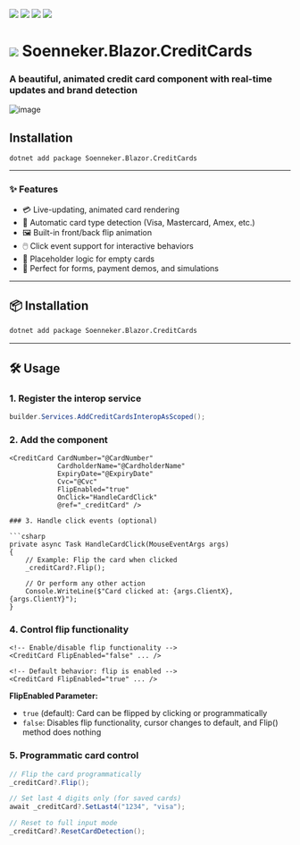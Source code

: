 ﻿[![](https://img.shields.io/nuget/v/soenneker.blazor.creditcards.svg?style=for-the-badge)](https://www.nuget.org/packages/soenneker.blazor.creditcards/)
[![](https://img.shields.io/github/actions/workflow/status/soenneker/soenneker.blazor.creditcards/publish-package.yml?style=for-the-badge)](https://github.com/soenneker/soenneker.blazor.creditcards/actions/workflows/publish-package.yml)
[![](https://img.shields.io/nuget/dt/soenneker.blazor.creditcards.svg?style=for-the-badge)](https://www.nuget.org/packages/soenneker.blazor.creditcards/)
[![](https://img.shields.io/badge/Demo-Live-blueviolet?style=for-the-badge&logo=github)](https://soenneker.github.io/soenneker.blazor.creditcards/)

# ![](https://user-images.githubusercontent.com/4441470/224455560-91ed3ee7-f510-4041-a8d2-3fc093025112.png) Soenneker.Blazor.CreditCards

### A beautiful, animated credit card component with real-time updates and brand detection

![image](https://github.com/user-attachments/assets/b0b21f74-0ef0-4a46-9b87-cf68a5110d32)

## Installation

```
dotnet add package Soenneker.Blazor.CreditCards
```

---

### ✨ Features

- 💳 Live-updating, animated card rendering
- 🧠 Automatic card type detection (Visa, Mastercard, Amex, etc.)
- 🖼️ Built-in front/back flip animation
- 🖱️ Click event support for interactive behaviors
- 🧼 Placeholder logic for empty cards
- 🧪 Perfect for forms, payment demos, and simulations

---

## 📦 Installation

```bash
dotnet add package Soenneker.Blazor.CreditCards
```

---

## 🛠️ Usage

### 1. Register the interop service

```csharp
builder.Services.AddCreditCardsInteropAsScoped();
```

### 2. Add the component

```razor
<CreditCard CardNumber="@CardNumber"
            CardholderName="@CardholderName"
            ExpiryDate="@ExpiryDate"
            Cvc="@Cvc"
            FlipEnabled="true"
            OnClick="HandleCardClick"
            @ref="_creditCard" />

### 3. Handle click events (optional)

```csharp
private async Task HandleCardClick(MouseEventArgs args)
{
    // Example: Flip the card when clicked
    _creditCard?.Flip();
    
    // Or perform any other action
    Console.WriteLine($"Card clicked at: {args.ClientX}, {args.ClientY}");
}
```

### 4. Control flip functionality

```razor
<!-- Enable/disable flip functionality -->
<CreditCard FlipEnabled="false" ... />

<!-- Default behavior: flip is enabled -->
<CreditCard FlipEnabled="true" ... />
```

**FlipEnabled Parameter:**
- `true` (default): Card can be flipped by clicking or programmatically
- `false`: Disables flip functionality, cursor changes to default, and Flip() method does nothing

### 5. Programmatic card control

```csharp
// Flip the card programmatically
_creditCard?.Flip();

// Set last 4 digits only (for saved cards)
await _creditCard?.SetLast4("1234", "visa");

// Reset to full input mode
_creditCard?.ResetCardDetection();
```
```
